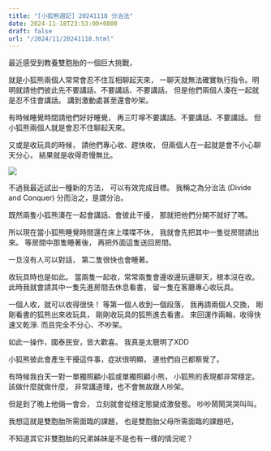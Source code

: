 ```yaml
---
title: "[小狐熊週記] 20241118 分治法"
date: 2024-11-18T23:53:00+0800
draft: false
url: "/2024/11/20241118.html"
---
```


最近感受到教養雙胞胎的一個巨大挑戰，

就是小狐熊兩個人常常會忍不住互相聊起天來，
一聊天就無法確實執行指令。明明就請他們彼此先不要講話、不要講話、不要講話，
但是他們兩個人湊在一起就是忍不住會講話。
講到激動處甚至還會吵架。

有時候睡覺時間請他們好好睡覺，
再三叮嚀不要講話、不要講話、不要講話。
但小狐熊兩個人就是會忍不住聊起天來。

又或是收玩具的時候，
請他們專心收、趕快收，
但兩個人在一起就是會不小心聊天分心，
結果就是收得奇慢無比。



![](https://blogger.googleusercontent.com/img/a/AVvXsEis-WtrA45v3Odpi_hitYpwFY1Ff2W4VEbqLIfB_SvklwIaPp2bZInNC7LihaqgpMaonlc9DbHpLWrjs1QnGMVdBMyzlVIvp5CoohkgoL-oPFUfXNuzk2z6r-ZEq52sJB6kPkISAzr_L8qni8LmAf9rsZngHHSDWl1m70mou1ic8_GnebGrTtNAoNCXZ3A)



不過我最近試出一種新的方法，
可以有效完成目標。
我稱之為分治法 (Divide and Conquer)
分而治之，是謂分治。

既然兩隻小狐熊湊在一起會講話、會彼此干擾，
那就把他們分開不就好了嗎。

所以現在當小狐熊睡覺時間還在床上喋喋不休，
我就會先把其中一隻從房間請出來。
等房間中那隻睡著後，
再把外面這隻送回房間。

一旦沒有人可以對話，
第二隻很快也會睡著。

收玩具時也是如此。
當兩隻一起收，常常兩隻會邊收邊玩邊聊天，根本沒在收。
此時我就會請其中一隻先進房間去休息看書，
留一隻在客廳專心收玩具。

一個人收，就可以收得很快！
等第一個人收到一個段落，
我再請兩個人交換，
剛剛看書的狐熊出來收玩具，
剛剛收玩具的狐熊進去看書。
來回運作兩輪，收得快速又乾淨.
而且完全不分心、不吵架。

如此一操作，國泰民安，皆大歡喜。
我真是太聰明了XDD

小狐熊彼此會產生干擾這件事，症狀很明顯，
連他們自己都察覺了。

有時候我白天一對一單獨照顧小狐或單獨照顧小熊，
小狐熊的表現都非常穩定。
該做什麼就做什麼，
非常講道理，也不會無故跟人吵架。

但是到了晚上他倆一會合，
立刻就會從穩定態變成激發態。
吵吵鬧鬧哭哭叫叫。

我想這就是雙胞胎所需面臨的課題，
也是雙胞胎父母所需面臨的課題吧，

不知道其它非雙胞胎的兄弟姊妹是不是也有一樣的情況呢？


